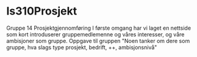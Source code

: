 # Is310Prosjekt
Gruppe 14 Prosjektgjennomføring 
I første omgang har vi laget en nettside som kort introduserer gruppemedlemenne og våres interesser, og våre ambisjoner som gruppe. Oppgave til gruppen "Noen tanker om dere som gruppe, hva slags type prosjekt, bedrift, ++, ambisjonsnivå" 